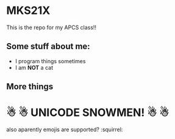 # MKS21X

This is the repo for my APCS class!!

## Some stuff about me:

* I program things sometimes
* I am **NOT** a cat

## More things
# ☃ ☃ UNICODE SNOWMEN! ☃ ☃

also aparently emojis are supported? :squirrel:
